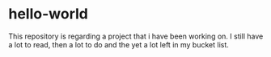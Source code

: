 # hello-world
This repository is regarding a project that i have been working on.
I still have a lot to read, then a lot to do and the yet a lot left in my bucket list.

